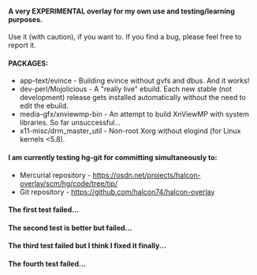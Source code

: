 #### A very EXPERIMENTAL overlay for my own use and testing/learning purposes.

Use it (with caution), if you want to.
If you find a bug, please feel free to report it.

#### PACKAGES:

* app-text/evince - Building evince without gvfs and dbus. And it works!
* dev-perl/Mojolicious - A "really live" ebuild. Each new stable (not development) release gets installed automatically without the need to edit the ebuild.
* media-gfx/xnviewmp-bin - An attempt to build XnViewMP with system libraries. So far unsuccessful...
* x11-misc/drm_master_util - Non-root Xorg without elogind (for Linux kernels <5.8).

#### I am currently testing hg-git for committing simultaneously to:

* Mercurial repository - https://osdn.net/projects/halcon-overlay/scm/hg/code/tree/tip/
* Git repository - https://github.com/halcon74/halcon-overlay

#### The first test failed...
#### The second test is better but failed...
#### The third test failed but I think I fixed it finally...
#### The fourth test failed...